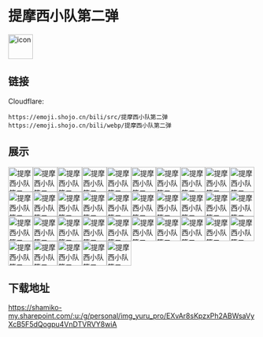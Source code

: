 # 提摩西小队第二弹
<img src="https://emoji.shojo.cn/bili/src/提摩西小队第二弹/icon.png" width="50" height="50" alt="icon">

## 链接
Cloudflare:
```
https://emoji.shojo.cn/bili/src/提摩西小队第二弹
https://emoji.shojo.cn/bili/webp/提摩西小队第二弹
```
## 展示
<img src="https://emoji.shojo.cn/bili/src/提摩西小队第二弹/提摩西小队第二弹-看看.png" width="50" height="50" alt="提摩西小队第二弹-看看"><img src="https://emoji.shojo.cn/bili/src/提摩西小队第二弹/提摩西小队第二弹-BGM.png" width="50" height="50" alt="提摩西小队第二弹-BGM"><img src="https://emoji.shojo.cn/bili/src/提摩西小队第二弹/提摩西小队第二弹-赞.png" width="50" height="50" alt="提摩西小队第二弹-赞"><img src="https://emoji.shojo.cn/bili/src/提摩西小队第二弹/提摩西小队第二弹-币拿走.png" width="50" height="50" alt="提摩西小队第二弹-币拿走"><img src="https://emoji.shojo.cn/bili/src/提摩西小队第二弹/提摩西小队第二弹-收藏了.png" width="50" height="50" alt="提摩西小队第二弹-收藏了"><img src="https://emoji.shojo.cn/bili/src/提摩西小队第二弹/提摩西小队第二弹-占卜.png" width="50" height="50" alt="提摩西小队第二弹-占卜"><img src="https://emoji.shojo.cn/bili/src/提摩西小队第二弹/提摩西小队第二弹-零食饮料.png" width="50" height="50" alt="提摩西小队第二弹-零食饮料"><img src="https://emoji.shojo.cn/bili/src/提摩西小队第二弹/提摩西小队第二弹-冲浪.png" width="50" height="50" alt="提摩西小队第二弹-冲浪"><img src="https://emoji.shojo.cn/bili/src/提摩西小队第二弹/提摩西小队第二弹-好耶.png" width="50" height="50" alt="提摩西小队第二弹-好耶"><img src="https://emoji.shojo.cn/bili/src/提摩西小队第二弹/提摩西小队第二弹-导游.png" width="50" height="50" alt="提摩西小队第二弹-导游"><img src="https://emoji.shojo.cn/bili/src/提摩西小队第二弹/提摩西小队第二弹-观光车.png" width="50" height="50" alt="提摩西小队第二弹-观光车"><img src="https://emoji.shojo.cn/bili/src/提摩西小队第二弹/提摩西小队第二弹-观光车二弹.png" width="50" height="50" alt="提摩西小队第二弹-观光车二弹"><img src="https://emoji.shojo.cn/bili/src/提摩西小队第二弹/提摩西小队第二弹-住这了.png" width="50" height="50" alt="提摩西小队第二弹-住这了"><img src="https://emoji.shojo.cn/bili/src/提摩西小队第二弹/提摩西小队第二弹-喜欢.png" width="50" height="50" alt="提摩西小队第二弹-喜欢"><img src="https://emoji.shojo.cn/bili/src/提摩西小队第二弹/提摩西小队第二弹-拿来.png" width="50" height="50" alt="提摩西小队第二弹-拿来"><img src="https://emoji.shojo.cn/bili/src/提摩西小队第二弹/提摩西小队第二弹-鬼故事.png" width="50" height="50" alt="提摩西小队第二弹-鬼故事"><img src="https://emoji.shojo.cn/bili/src/提摩西小队第二弹/提摩西小队第二弹-哭哭.png" width="50" height="50" alt="提摩西小队第二弹-哭哭"><img src="https://emoji.shojo.cn/bili/src/提摩西小队第二弹/提摩西小队第二弹-展开讲讲.png" width="50" height="50" alt="提摩西小队第二弹-展开讲讲"><img src="https://emoji.shojo.cn/bili/src/提摩西小队第二弹/提摩西小队第二弹-讲两句.png" width="50" height="50" alt="提摩西小队第二弹-讲两句"><img src="https://emoji.shojo.cn/bili/src/提摩西小队第二弹/提摩西小队第二弹-接收信号.png" width="50" height="50" alt="提摩西小队第二弹-接收信号"><img src="https://emoji.shojo.cn/bili/src/提摩西小队第二弹/提摩西小队第二弹-喇叭.png" width="50" height="50" alt="提摩西小队第二弹-喇叭"><img src="https://emoji.shojo.cn/bili/src/提摩西小队第二弹/提摩西小队第二弹-惊.png" width="50" height="50" alt="提摩西小队第二弹-惊"><img src="https://emoji.shojo.cn/bili/src/提摩西小队第二弹/提摩西小队第二弹-蹲.png" width="50" height="50" alt="提摩西小队第二弹-蹲"><img src="https://emoji.shojo.cn/bili/src/提摩西小队第二弹/提摩西小队第二弹-喂鸽子.png" width="50" height="50" alt="提摩西小队第二弹-喂鸽子"><img src="https://emoji.shojo.cn/bili/src/提摩西小队第二弹/提摩西小队第二弹-饿.png" width="50" height="50" alt="提摩西小队第二弹-饿"><img src="https://emoji.shojo.cn/bili/src/提摩西小队第二弹/提摩西小队第二弹-？.png" width="50" height="50" alt="提摩西小队第二弹-？"><img src="https://emoji.shojo.cn/bili/src/提摩西小队第二弹/提摩西小队第二弹-热茶.png" width="50" height="50" alt="提摩西小队第二弹-热茶"><img src="https://emoji.shojo.cn/bili/src/提摩西小队第二弹/提摩西小队第二弹-浇水.png" width="50" height="50" alt="提摩西小队第二弹-浇水"><img src="https://emoji.shojo.cn/bili/src/提摩西小队第二弹/提摩西小队第二弹-哇.png" width="50" height="50" alt="提摩西小队第二弹-哇"><img src="https://emoji.shojo.cn/bili/src/提摩西小队第二弹/提摩西小队第二弹-应援.png" width="50" height="50" alt="提摩西小队第二弹-应援"><img src="https://emoji.shojo.cn/bili/src/提摩西小队第二弹/提摩西小队第二弹-沉思.png" width="50" height="50" alt="提摩西小队第二弹-沉思"><img src="https://emoji.shojo.cn/bili/src/提摩西小队第二弹/提摩西小队第二弹-舒适.png" width="50" height="50" alt="提摩西小队第二弹-舒适"><img src="https://emoji.shojo.cn/bili/src/提摩西小队第二弹/提摩西小队第二弹-趴窗台.png" width="50" height="50" alt="提摩西小队第二弹-趴窗台"><img src="https://emoji.shojo.cn/bili/src/提摩西小队第二弹/提摩西小队第二弹-小天使.png" width="50" height="50" alt="提摩西小队第二弹-小天使"><img src="https://emoji.shojo.cn/bili/src/提摩西小队第二弹/提摩西小队第二弹-小恶魔.png" width="50" height="50" alt="提摩西小队第二弹-小恶魔">

## 下载地址

https://shamiko-my.sharepoint.com/:u:/g/personal/img_yuru_pro/EXvAr8sKpzxPh2ABWsaVyXcB5F5dQogpu4VnDTVRVY8wiA